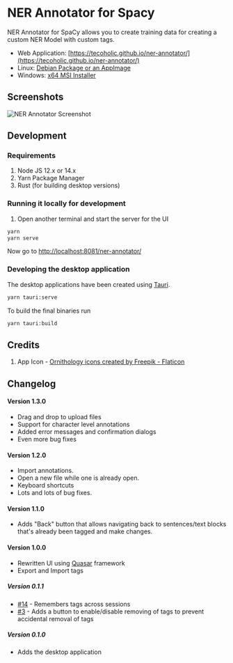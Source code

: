 # NER Annotator for Spacy

NER Annotator for SpaCy allows you to create training data for creating a custom NER Model with custom tags.

- Web Application: [https://tecoholic.github.io/ner-annotator/](https://tecoholic.github.io/ner-annotator/)
- Linux: [Debian Package or an AppImage](https://github.com/tecoholic/ner-annotator/releases)
- Windows: [x64 MSI Installer](https://github.com/tecoholic/ner-annotator/releases)

## Screenshots

![NER Annotator Screenshot](./src/assets/step-2.png)

## Development

### Requirements

1. Node JS 12.x or 14.x
2. Yarn Package Manager
3. Rust (for building desktop versions)

### Running it locally for development

1. Open another terminal and start the server for the UI

```sh
yarn
yarn serve
```

Now go to [http://localhost:8081/ner-annotator/](http://localhost:8081/ner-annotator/)

### Developing the desktop application

The desktop applications have been created using [Tauri](https://tauri.studio).

```sh
yarn tauri:serve
```

To build the final binaries run

```sh
yarn tauri:build
```

## Credits

1. App Icon - <a href="https://www.flaticon.com/free-icons/ornithology" title="ornithology icons">Ornithology icons created by Freepik - Flaticon</a>

## Changelog

#### Version 1.3.0
- Drag and drop to upload files
- Support for character level annotations
- Added error messages and confirmation dialogs
- Even more bug fixes

#### Version 1.2.0
- Import annotations.
- Open a new file while one is already open.
- Keyboard shortcuts
- Lots and lots of bug fixes.

#### Version 1.1.0

- Adds "Back" button that allows navigating back to sentences/text blocks that's already been tagged and make changes.

#### Version 1.0.0

- Rewritten UI using [Quasar](https://quasar.dev) framework
- Export and Import tags

##### Version 0.1.1

- [#14](../../issues/14) - Remembers tags across sessions
- [#3](../../issues/3) - Adds a button to enable/disable removing of tags to prevent accidental removal of tags

##### Version 0.1.0

- Adds the desktop application
